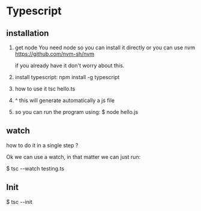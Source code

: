 
# Typescript


## installation


1. get node 
    You need node so you can install it directly or you can use nvm 
    https://github.com/nvm-sh/nvm

    if you already have it don't worry about this.

2. install typescript:
    npm install -g typescript

3. how to use it 
    tsc hello.ts

4. ^ this will generate automatically a js file 

5. so you can run the program using:
    $ node hello.js


## watch 

how to do it in a single step ?

Ok we can use a watch, in that matter we can just run:

$ tsc --watch testing.ts

## Init 

$ tsc --init



